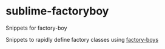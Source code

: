 # sublime-factoryboy
Snippets for factory-boy

Snippets to rapidly define factory classes using [factory-boys](https://github.com/FactoryBoy/factory_boy)
